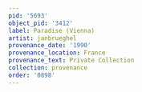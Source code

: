 ```yaml
---
pid: '5693'
object_pid: '3412'
label: Paradise (Vienna)
artist: janbrueghel
provenance_date: '1990'
provenance_location: France
provenance_text: Private Collection
collection: provenance
order: '0898'
---
```

